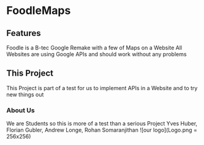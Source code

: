 # FoodleMaps

## Features

Foodle is a B-tec Google Remake with a few of Maps on a Website
All Websites are using Google APIs and should work without any problems

## This Project

This Project is part of a test for us to implement APIs in a Website and to try new things out

### About Us

We are Students so this is more of a test than a serious Project
Yves Huber, Florian Gubler, Andrew Longe, Rohan Somaranjithan
![our logo](Logo.png = 256x256)
